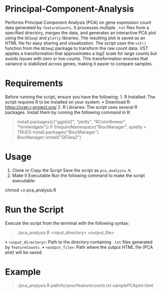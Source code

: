 # Principal-Component-Analysis
Performs Principal Component Analysis (PCA) on gene expression count data generated by `featureCounts`. It processes multiple `.txt` files from a specified directory, merges the data, and generates an interactive PCA plot using the `DESeq2` and `plotly` libraries. The resulting plot is saved as an HTML file for easy sharing and visualization. The script uses the `vst()` function from the `DESeq2` package to transform the raw count data. VST applies a transformation that approximates a log2 scale for large counts but avoids issues with zero or low counts. This transformation ensures that variance is stabilized across genes, making it easier to compare samples.
# Requirements
Before running the script, ensure you have the following:
	1.	R Installed: The script requires R to be installed on your system.
	•	Download R: https://cran.r-project.org/
	2.	R Libraries: The script uses several R packages. Install them by running the following command in R:

> install.packages(c("ggplot2", "plotly", "RColorBrewer", "htmlwidgets"))
> if (!requireNamespace("BiocManager", quietly = TRUE))
    install.packages("BiocManager")
> BiocManager::install("DESeq2")

# Usage
1. Clone or Copy the Script
Save the script as `pca_analysis.R`.
2. Make It Executable
Run the following command to make the script executable:

chmod +x pca_analysis.R

# Run the Script
Execute the script from the terminal with the following syntax:

> ./pca_analysis.R <input_directory> <output_file>

•	`<input_directory>`: Path to the directory containing `.txt` files generated by `featureCounts`.
•	`<output_file>`: Path where the output HTML file (PCA plot) will be saved.

# Example 
> ./pca_analysis.R path/to/your/featurecounts.txt samplePCAplot.html
